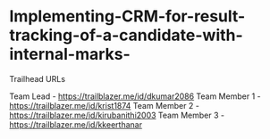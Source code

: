 # Implementing-CRM-for-result-tracking-of-a-candidate-with-internal-marks-

Trailhead URLs

Team Lead - https://trailblazer.me/id/dkumar2086 
Team Member 1 - https://trailblazer.me/id/krist1874
Team Member 2 - https://trailblazer.me/id/kirubanithi2003
Team Member 3 -  https://trailblazer.me/id/kkeerthanar
